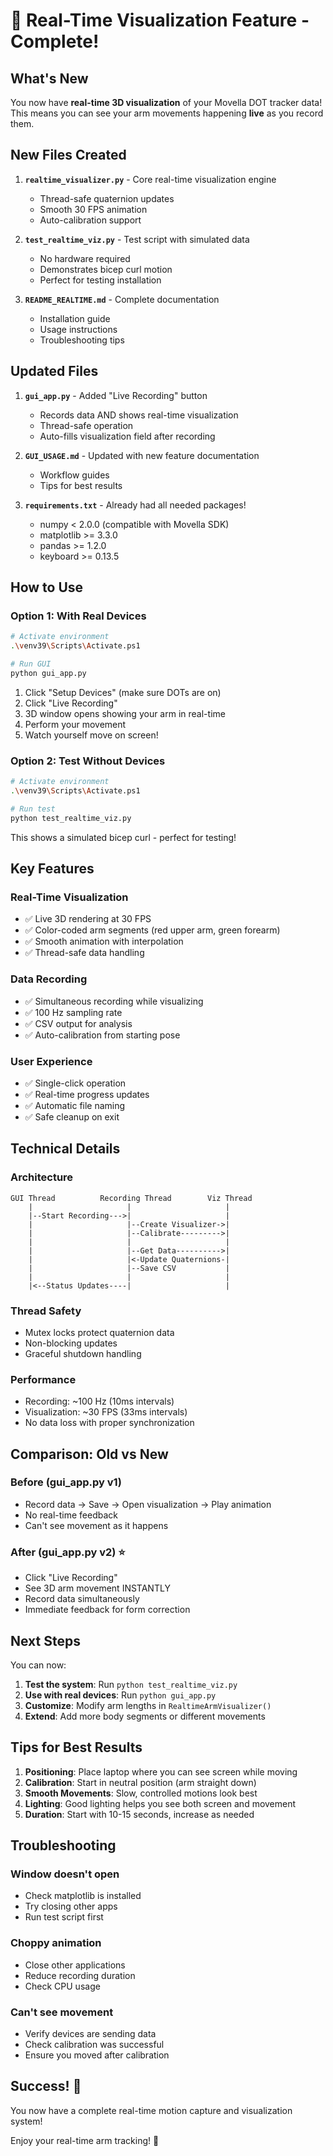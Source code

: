 # 🎉 Real-Time Visualization Feature - Complete!

## What's New

You now have **real-time 3D visualization** of your Movella DOT tracker data! This means you can see your arm movements happening **live** as you record them.

## New Files Created

1. **`realtime_visualizer.py`** - Core real-time visualization engine
   - Thread-safe quaternion updates
   - Smooth 30 FPS animation
   - Auto-calibration support

2. **`test_realtime_viz.py`** - Test script with simulated data
   - No hardware required
   - Demonstrates bicep curl motion
   - Perfect for testing installation

3. **`README_REALTIME.md`** - Complete documentation
   - Installation guide
   - Usage instructions
   - Troubleshooting tips

## Updated Files

1. **`gui_app.py`** - Added "Live Recording" button
   - Records data AND shows real-time visualization
   - Thread-safe operation
   - Auto-fills visualization field after recording

2. **`GUI_USAGE.md`** - Updated with new feature documentation
   - Workflow guides
   - Tips for best results

3. **`requirements.txt`** - Already had all needed packages!
   - numpy < 2.0.0 (compatible with Movella SDK)
   - matplotlib >= 3.3.0
   - pandas >= 1.2.0
   - keyboard >= 0.13.5

## How to Use

### Option 1: With Real Devices

```bash
# Activate environment
.\venv39\Scripts\Activate.ps1

# Run GUI
python gui_app.py
```

1. Click "Setup Devices" (make sure DOTs are on)
2. Click "Live Recording"
3. 3D window opens showing your arm in real-time
4. Perform your movement
5. Watch yourself move on screen!

### Option 2: Test Without Devices

```bash
# Activate environment
.\venv39\Scripts\Activate.ps1

# Run test
python test_realtime_viz.py
```

This shows a simulated bicep curl - perfect for testing!

## Key Features

### Real-Time Visualization
- ✅ Live 3D rendering at 30 FPS
- ✅ Color-coded arm segments (red upper arm, green forearm)
- ✅ Smooth animation with interpolation
- ✅ Thread-safe data handling

### Data Recording
- ✅ Simultaneous recording while visualizing
- ✅ 100 Hz sampling rate
- ✅ CSV output for analysis
- ✅ Auto-calibration from starting pose

### User Experience
- ✅ Single-click operation
- ✅ Real-time progress updates
- ✅ Automatic file naming
- ✅ Safe cleanup on exit

## Technical Details

### Architecture

```
GUI Thread          Recording Thread        Viz Thread
    |                     |                     |
    |--Start Recording--->|                     |
    |                     |--Create Visualizer->|
    |                     |--Calibrate--------->|
    |                     |                     |
    |                     |--Get Data---------->|
    |                     |<-Update Quaternions-|
    |                     |--Save CSV           |
    |                     |                     |
    |<--Status Updates----|                     |
```

### Thread Safety
- Mutex locks protect quaternion data
- Non-blocking updates
- Graceful shutdown handling

### Performance
- Recording: ~100 Hz (10ms intervals)
- Visualization: ~30 FPS (33ms intervals)
- No data loss with proper synchronization

## Comparison: Old vs New

### Before (gui_app.py v1)
- Record data → Save → Open visualization → Play animation
- No real-time feedback
- Can't see movement as it happens

### After (gui_app.py v2) ⭐
- Click "Live Recording"
- See 3D arm movement INSTANTLY
- Record data simultaneously
- Immediate feedback for form correction

## Next Steps

You can now:

1. **Test the system**: Run `python test_realtime_viz.py`
2. **Use with real devices**: Run `python gui_app.py`
3. **Customize**: Modify arm lengths in `RealtimeArmVisualizer()`
4. **Extend**: Add more body segments or different movements

## Tips for Best Results

1. **Positioning**: Place laptop where you can see screen while moving
2. **Calibration**: Start in neutral position (arm straight down)
3. **Smooth Movements**: Slow, controlled motions look best
4. **Lighting**: Good lighting helps you see both screen and movement
5. **Duration**: Start with 10-15 seconds, increase as needed

## Troubleshooting

### Window doesn't open
- Check matplotlib is installed
- Try closing other apps
- Run test script first

### Choppy animation
- Close other applications
- Reduce recording duration
- Check CPU usage

### Can't see movement
- Verify devices are sending data
- Check calibration was successful
- Ensure you moved after calibration

## Success! 🎊

You now have a complete real-time motion capture and visualization system!

Enjoy your real-time arm tracking! 💪
